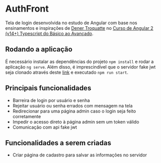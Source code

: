 # AuthFront

Tela de login desenvolvida no estudo de Angular com base nos ensinamentos e inspirações de [Dener Troquatte](https://vidafullstack.com.br/instrucoes-para-o-curso/) no [Curso de Angular 2 (v14+) Typescript do Básico ao Avançado](https://udemy.com/course/curso-de-angular/).

## Rodando a aplicação

É necessário instalar as dependências do projeto `npm install` e rodar a aplicação `ng serve`.
Além disso, é imprescindível que o servidor fake jwt seja clonado através deste [link](https://github.com/troquatte/curso-de-angular-fake-jwt) e executado `npm run start`.

## Principais funcionalidades
- Barreira de login por usuário e senha
- Rejeitar usuário ou senha errados com mensagem na tela
- Redirecionar para uma página admin caso o login seja feito corretamente
- Impedir o acesso direto à página admin sem um token válido
- Comunicação com api fake jwt

## Funcionalidades a serem criadas
- Criar página de cadastro para salvar as informações no servidor

